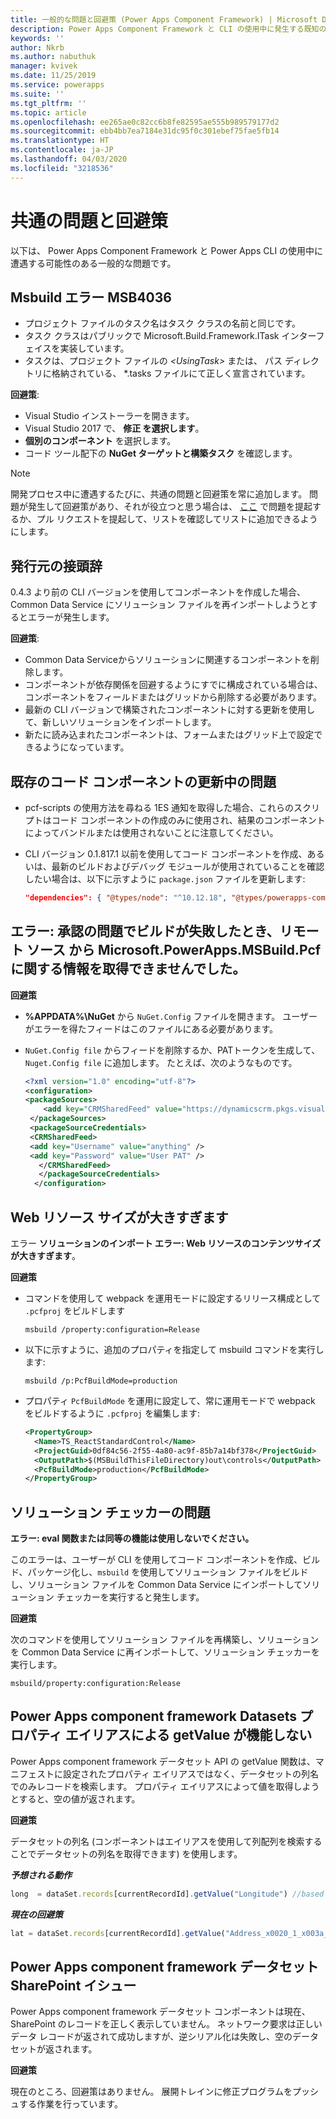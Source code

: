 ```yaml
---
title: 一般的な問題と回避策 (Power Apps Component Framework) | Microsoft Docs
description: Power Apps Component Framework と CLI の使用中に発生する既知の問題と回避策に関する情報を提供します
keywords: ''
author: Nkrb
ms.author: nabuthuk
manager: kvivek
ms.date: 11/25/2019
ms.service: powerapps
ms.suite: ''
ms.tgt_pltfrm: ''
ms.topic: article
ms.openlocfilehash: ee265ae0c82cc6b8fe82595ae555b989579177d2
ms.sourcegitcommit: ebb4bb7ea7184e31dc95f0c301ebef75fae5fb14
ms.translationtype: HT
ms.contentlocale: ja-JP
ms.lasthandoff: 04/03/2020
ms.locfileid: "3218536"
---
```

# <a name="common-issues-and-workarounds"></a>共通の問題と回避策

以下は、 Power Apps Component Framework と Power Apps CLI の使用中に遭遇する可能性のある一般的な問題です。

## <a name="msbuild-error-msb4036"></a>Msbuild エラー MSB4036

- プロジェクト ファイルのタスク名はタスク クラスの名前と同じです。
- タスク クラスはパブリックで Microsoft.Build.Framework.ITask インターフェイスを実装しています。
- タスクは、プロジェクト ファイルの *\<UsingTask>* または、 パス ディレクトリに格納されている、 *.tasks ファイルにて正しく宣言されています。

**回避策**:

- Visual Studio インストーラーを開きます。
- Visual Studio 2017 で、 **修正 を選択します**。
- **個別のコンポーネント** を選択します。
- コード ツール配下の **NuGet ターゲットと構築タスク** を確認します。

> [!NOTE]
> 開発プロセス中に遭遇するたびに、共通の問題と回避策を常に追加します。 問題が発生して回避策があり、それが役立つと思う場合は、 [ここ](https://powerusers.microsoft.com/t5/Power-Apps-Component-Framework/bd-p/pa_component_framework) で問題を提起するか、プル リクエストを提起して、リストを確認してリストに追加できるようにします。

## <a name="publisher-prefix"></a>発行元の接頭辞

0.4.3 より前の CLI バージョンを使用してコンポーネントを作成した場合、 Common Data Service にソリューション ファイルを再インポートしようとするとエラーが発生します。 

**回避策**:

- Common Data Serviceからソリューションに関連するコンポーネントを削除します。 
- コンポーネントが依存関係を回避するようにすでに構成されている場合は、コンポーネントをフィールドまたはグリッドから削除する必要があります。
- 最新の CLI バージョンで構築されたコンポーネントに対する更新を使用して、新しいソリューションをインポートします。
- 新たに読み込まれたコンポーネントは、フォームまたはグリッド上で設定できるようになっています。  

## <a name="issues-while-updating-existing-code-components"></a>既存のコード コンポーネントの更新中の問題

- pcf-scripts の使用方法を尋ねる 1ES 通知を取得した場合、これらのスクリプトはコード コンポーネントの作成のみに使用され、結果のコンポーネントによってバンドルまたは使用されないことに注意してください。
- CLI バージョン 0.1.817.1 以前を使用してコード コンポーネントを作成、あるいは、最新のビルドおよびデバッグ モジュールが使用されていることを確認したい場合は、以下に示すように `package.json` ファイルを更新します:
   
   ```JSON
   "dependencies": { "@types/node": "^10.12.18", "@types/powerapps-component-framework": "1.1.0"}, "devDependencies": { "pcf-scripts": "~0", "pcf-start": "~0" } 
   ```

## <a name="error-failed-to-retrieve-information-about-microsoftpowerappsmsbuildpcf-from-remote-source-feed-url-when-the-build-fails-for-authorization-issues"></a>エラー: 承認の問題でビルドが失敗したとき、リモート ソース <Feed Url> から Microsoft.PowerApps.MSBuild.Pcf に関する情報を取得できませんでした。 

   **回避策**

   - **%APPDATA%\NuGet** から `NuGet.Config` ファイルを開きます。 ユーザーがエラーを得たフィードはこのファイルにある必要があります。 
   - `NuGet.Config file` からフィードを削除するか、PATトークンを生成して、 ` Nuget.Config file` に追加します。 たとえば、次のようなものです。

     ```XML
     <?xml version="1.0" encoding="utf-8"?>  
     <configuration>  
     <packageSources>  
         <add key="CRMSharedFeed" value="https://dynamicscrm.pkgs.visualstudio.com/_packaging/CRMSharedFeed/nuget/v3/index.json" />  
      </packageSources>  
      <packageSourceCredentials>  
      <CRMSharedFeed>  
      <add key="Username" value="anything" />  
      <add key="Password" value="User PAT" />  
        </CRMSharedFeed>  
        </packageSourceCredentials>  
       </configuration>
     ```

## <a name="web-resource-size-is-too-large"></a>Web リソース サイズが大きすぎます

エラー  **ソリューションのインポート エラー: Web リソースのコンテンツサイズが大きすぎます**。

**回避策**

- コマンドを使用して webpack を運用モードに設定するリリース構成として `.pcfproj` をビルドします 
  ```CLI
  msbuild /property:configuration=Release
  ```
- 以下に示すように、追加のプロパティを指定して msbuild コマンドを実行します: 
  ```CLI
  msbuild /p:PcfBuildMode=production
  ```
- プロパティ `PcfBuildMode` を運用に設定して、常に運用モードで webpack をビルドするように `.pcfproj` を編集します:
  ```XML
  <PropertyGroup>
    <Name>TS_ReactStandardControl</Name>
    <ProjectGuid>0df84c56-2f55-4a80-ac9f-85b7a14bf378</ProjectGuid>
    <OutputPath>$(MSBuildThisFileDirectory)out\controls</OutputPath>
    <PcfBuildMode>production</PcfBuildMode>
  </PropertyGroup>
  ```
## <a name="solution-checker-issue"></a>ソリューション チェッカーの問題

**エラー: eval 関数または同等の機能は使用しないでください。**

このエラーは、ユーザーが CLI を使用してコード コンポーネントを作成、ビルド、パッケージ化し、`msbuild` を使用してソリューション ファイルをビルドし、ソリューション ファイルを Common Data Service にインポートしてソリューション チェッカーを実行すると発生します。

**回避策**

次のコマンドを使用してソリューション ファイルを再構築し、ソリューションを Common Data Service に再インポートして、ソリューション チェッカーを実行します。
```CLI
msbuild/property:configuration:Release
```

## <a name="power-apps-component-framework-datasets-getvalue-by-property-alias-doesnt-work"></a>Power Apps component framework Datasets プロパティ エイリアスによる getValue が機能しない

Power Apps component framework データセット API の getValue 関数は、マニフェストに設定されたプロパティ エイリアスではなく、データセットの列名でのみレコードを検索します。 プロパティ エイリアスによって値を取得しようとすると、空の値が返されます。

**回避策**

データセットの列名 (コンポーネントはエイリアスを使用して列配列を検索することでデータセットの列名を取得できます) を使用します。 

   ***予想される動作*** 

   ```TypeScript
   long  = dataSet.records[currentRecordId].getValue("Longitude") //based on property set in manifest"-122.3514661"
   ```

   ***現在の回避策***

   ```TypeScript
   lat = dataSet.records[currentRecordId].getValue("Address_x0020_1_x003a__x0020_Latitude")//based on the dataset column name
   ```

## <a name="power-apps-component-framework-datasets-sharepoint-issue"></a>Power Apps component framework データセット SharePoint イシュー

Power Apps component framework データセット コンポーネントは現在、SharePoint のレコードを正しく表示していません。 ネットワーク要求は正しいデータ レコードが返されて成功しますが、逆シリアル化は失敗し、空のデータセットが返されます。

**回避策**

現在のところ、回避策はありません。 展開トレインに修正プログラムをプッシュする作業を行っています。

